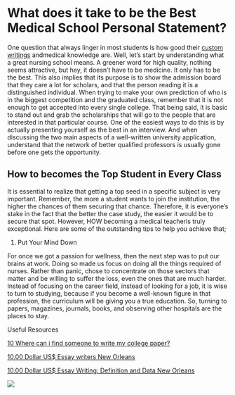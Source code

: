 <meta name="description" content="When going to a best medical school personal statement, you are supposed to be talking about something, with which you are proud of and deeply belong." />

<h1> What does it take to be the Best Medical School Personal Statement?</h1>
<p>One question that always linger in most students is how good their <a href="http://privatewriting.net/">custom writings</a> andmedical knowledge are. Well, let’s start by understanding what a great nursing school means. A greener word for high quality, nothing seems attractive, but hey, it doesn’t have to be medicine. It only has to be the best. This also implies that its purpose is to show the admission board that they care a lot for scholars, and that the person reading it is a distinguished individual. When trying to make your own prediction of who is in the biggest competition and the graduated class, remember that it is not enough to get accepted into every single college. That being said, it is basic to stand out and grab the scholarships that will go to the people that are interested in that particular course. One of the easiest ways to do this is by actually presenting yourself as the best in an interview. And when discussing the two main aspects of a well-written university application, understand that the network of better qualified professors is usually gone before one gets the opportunity.</p>
<h2> How to becomes the Top Student in Every Class</h2>
<p>It is essential to realize that getting a top seed in a specific subject is very important. Remember, the more a student wants to join the institution, the higher the chances of them securing that chance. Therefore, it is everyone’s stake in the fact that the better the case study, the easier it would be to secure that spot. However, HOW becoming a medical teacheris truly exceptional. Here are some of the outstanding tips to help you achieve that;</p>
<ol><li>Put Your Mind Down</li> </ol>
<p>For once we got a passion for wellness, then the next step was to put our brains at work. Doing so made us focus on doing all the things required of nurses. Rather than panic, chose to concentrate on those sectors that matter and be willing to suffer the loss, even the ones that are much harder. Instead of focusing on the career field, instead of looking for a job, it is wise to turn to studying, because if you become a well-known figure in that profession, the curriculum will be giving you a true education. So, turning to papers, magazines, journals, books, and observing other hospitals are the places to stay.</p>

Useful Resources
<p><a href="https://answers.productcollective.com/user/amanda_fridmon">10 Where can i find someone to write my college paper?</a></p>
<p><a href="http://www.interleads.net/classifieds/jobs/education-training/essay-writers_i541226">10.00 Dollar US$ Essay writers New Orleans</a></p>
<p><a href="http://www.funkyfreeads.com/business-opportunities_2/e-books/essay-writing-definition-and-data_i1454736">10.00 Dollar US$ Essay Writing: Definition and Data New Orleans</a></p>

<img src="https://hromady.org/wp-content/uploads/2020/01/education.jpg">
